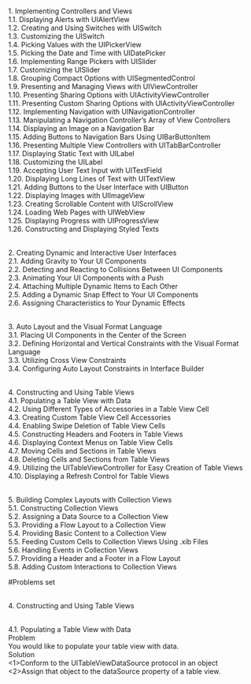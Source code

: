 <br/>1. Implementing Controllers and Views
<br/>1.1. Displaying Alerts with UIAlertView
<br/>1.2. Creating and Using Switches with UISwitch
<br/>1.3. Customizing the UISwitch
<br/>1.4. Picking Values with the UIPickerView
<br/>1.5. Picking the Date and Time with UIDatePicker
<br/>1.6. Implementing Range Pickers with UISlider
<br/>1.7. Customizing the UISlider
<br/>1.8. Grouping Compact Options with UISegmentedControl
<br/>1.9. Presenting and Managing Views with UIViewController
<br/>1.10. Presenting Sharing Options with UIActivityViewController
<br/>1.11. Presenting Custom Sharing Options with UIActivityViewController 
<br/>1.12. Implementing Navigation with UINavigationController
<br/>1.13. Manipulating a Navigation Controller’s Array of View Controllers 
<br/>1.14. Displaying an Image on a Navigation Bar
<br/>1.15. Adding Buttons to Navigation Bars Using UIBarButtonItem
<br/>1.16. Presenting Multiple View Controllers with UITabBarController 
<br/>1.17. Displaying Static Text with UILabel
<br/>1.18. Customizing the UILabel
<br/>1.19. Accepting User Text Input with UITextField
<br/>1.20. Displaying Long Lines of Text with UITextView
<br/>1.21. Adding Buttons to the User Interface with UIButton
<br/>1.22. Displaying Images with UIImageView
<br/>1.23. Creating Scrollable Content with UIScrollView
<br/>1.24. Loading Web Pages with UIWebView
<br/>1.25. Displaying Progress with UIProgressView
<br/>1.26. Constructing and Displaying Styled Texts

<br/>2. Creating Dynamic and Interactive User Interfaces
<br/>2.1. Adding Gravity to Your UI Components
<br/>2.2. Detecting and Reacting to Collisions Between UI Components
<br/>2.3. Animating Your UI Components with a Push
<br/>2.4. Attaching Multiple Dynamic Items to Each Other
<br/>2.5. Adding a Dynamic Snap Effect to Your UI Components 
<br/>2.6. Assigning Characteristics to Your Dynamic Effects

<br/>3. Auto Layout and the Visual Format Language
<br/>3.1. Placing UI Components in the Center of the Screen 
<br/>3.2. Defining Horizontal and Vertical Constraints with the Visual Format Language 
<br/>3.3. Utilizing Cross View Constraints 
<br/>3.4. Configuring Auto Layout Constraints in Interface Builder 

<br/>4. Constructing and Using Table Views
<br/>4.1. Populating a Table View with Data
<br/>4.2. Using Different Types of Accessories in a Table View Cell 
<br/>4.3. Creating Custom Table View Cell Accessories 
<br/>4.4. Enabling Swipe Deletion of Table View Cells 
<br/>4.5. Constructing Headers and Footers in Table Views 
<br/>4.6. Displaying Context Menus on Table View Cells 
<br/>4.7. Moving Cells and Sections in Table Views 
<br/>4.8. Deleting Cells and Sections from Table Views 
<br/>4.9. Utilizing the UITableViewController for Easy Creation of Table Views 
<br/>4.10. Displaying a Refresh Control for Table Views

<br/>5. Building Complex Layouts with Collection Views
<br/>5.1. Constructing Collection Views 
<br/>5.2. Assigning a Data Source to a Collection View 
<br/>5.3. Providing a Flow Layout to a Collection View 
<br/>5.4. Providing Basic Content to a Collection View 
<br/>5.5. Feeding Custom Cells to Collection Views Using .xib Files
<br/>5.6. Handling Events in Collection Views
<br/>5.7. Providing a Header and a Footer in a Flow Layout
<br/>5.8. Adding Custom Interactions to Collection Views



#Problems set

<br/>4. Constructing and Using Table Views

<br/>4.1. Populating a Table View with Data
<br/>Problem
<br/>You would like to populate your table view with data.
<br/>Solution
<br/><1>Conform to the UITableViewDataSource protocol in an object 
<br/><2>Assign that object to the dataSource property of a table view.












